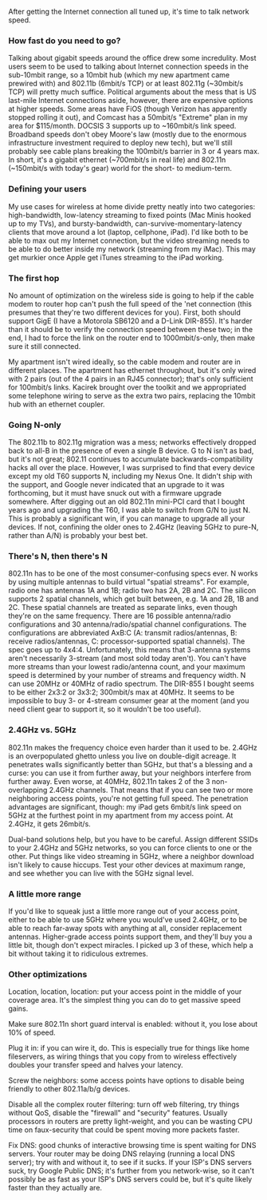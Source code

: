 <!--# set var="title" value="(Wireless) network optimization, 2010 edition" -->
<!--# set var="date" value="2010-04-07" -->

<!--# include file="include/top.html" -->

After getting the Internet connection all tuned up, it's time to talk network speed.

### How fast do you need to go?

Talking about gigabit speeds around the office drew some incredulity. Most users seem to be used to talking about Internet connection speeds in the sub-10mbit range, so a 10mbit hub (which my new apartment came prewired with) and 802.11b (6mbit/s TCP) or at least 802.11g (~30mbit/s TCP) will pretty much suffice. Political arguments about the mess that is US last-mile Internet connections aside, however, there are expensive options at higher speeds. Some areas have FiOS (though Verizon has apparently stopped rolling it out), and Comcast has a 50mbit/s "Extreme" plan in my area for $115/month. DOCSIS 3 supports up to ~160mbit/s link speed. Broadband speeds don't obey Moore's law (mostly due to the enormous infrastructure investment required to deploy new tech), but we'll still probably see cable plans breaking the 100mbit/s barrier in 3 or 4 years max. In short, it's a gigabit ethernet (~700mbit/s in real life) and 802.11n (~150mbit/s with today's gear) world for the short- to medium-term.

### Defining your users

My use cases for wireless at home divide pretty neatly into two categories: high-bandwidth, low-latency streaming to fixed points (Mac Minis hooked up to my TVs), and bursty-bandwidth, can-survive-momentary-latency clients that move around a lot (laptop, cellphone, iPad). I'd like both to be able to max out my Internet connection, but the video streaming needs to be able to do better inside my network (streaming from my iMac). This may get murkier once Apple get iTunes streaming to the iPad working.

### The first hop

No amount of optimization on the wireless side is going to help if the cable modem to router hop can't push the full speed of the 'net connection (this presumes that they're two different devices for you). First, both should support GigE (I have a Motorola SB6120 and a D-Link DIR-855). It's harder than it should be to verify the connection speed between these two; in the end, I had to force the link on the router end to 1000mbit/s-only, then make sure it still connected.

My apartment isn't wired ideally, so the cable modem and router are in different places. The apartment has ethernet throughout, but it's only wired with 2 pairs (out of the 4 pairs in an RJ45 connector); that's only sufficient for 100mbit/s links. Kacirek brought over the toolkit and we appropriated some telephone wiring to serve as the extra two pairs, replacing the 10mbit hub with an ethernet coupler.

### Going N-only

The 802.11b to 802.11g migration was a mess; networks effectively dropped back to all-B in the presence of even a single B device. G to N isn't as bad, but it's not great; 802.11 continues to accumulate backwards-compatibility hacks all over the place. However, I was surprised to find that every device except my old T60 supports N, including my Nexus One. It didn't ship with the support, and Google never indicated that an upgrade to it was forthcoming, but it must have snuck out with a firmware upgrade somewhere. After digging out an old 802.11n mini-PCI card that I bought years ago and upgrading the T60, I was able to switch from G/N to just N. This is probably a significant win, if you can manage to upgrade all your devices. If not, confining the older ones to 2.4GHz (leaving 5GHz to pure-N, rather than A/N) is probably your best bet.

### There's N, then there's N

802.11n has to be one of the most consumer-confusing specs ever. N works by using multiple antennas to build virtual "spatial streams". For example, radio one has antennas 1A and 1B; radio two has 2A, 2B and 2C. The silicon supports 2 spatial channels, which get built between, e.g. 1A and 2B, 1B and 2C. These spatial channels are treated as separate links, even though they're on the same frequency. There are 16 possible antenna/radio configurations and 30 antenna/radio/spatial channel configurations. The configurations are abbreviated AxB:C (A: transmit radios/antennas, B: receive radios/antennas, C: processor-supported spatial channels). The spec goes up to 4x4:4. Unfortunately, this means that 3-antenna systems aren't necessarily 3-stream (and most sold today aren't). You can't have more streams than your lowest radio/antenna count, and your maximum speed is determined by your number of streams and frequency width. N can use 20MHz or 40MHz of radio spectrum. The DIR-855 I bought seems to be either 2x3:2 or 3x3:2; 300mbit/s max at 40MHz. It seems to be impossible to buy 3- or 4-stream consumer gear at the moment (and you need client gear to support it, so it wouldn't be too useful).

### 2.4GHz vs. 5GHz

802.11n makes the frequency choice even harder than it used to be. 2.4GHz is an overpopulated ghetto unless you live on double-digit acreage. It penetrates walls significantly better than 5GHz, but that's a blessing and a curse: you can use it from further away, but your neighbors interfere from further away. Even worse, at 40MHz, 802.11n takes 2 of the 3 non-overlapping 2.4GHz channels. That means that if you can see two or more neighboring access points, you're not getting full speed. The penetration advantages are significant, though: my iPad gets 6mbit/s link speed on 5GHz at the furthest point in my apartment from my access point. At 2.4GHz, it gets 26mbit/s.

Dual-band solutions help, but you have to be careful. Assign different SSIDs to your 2.4GHz and 5GHz networks, so you can force clients to one or the other. Put things like video streaming in 5GHz, where a neighbor download isn't likely to cause hiccups. Test your other devices at maximum range, and see whether you can live with the 5GHz signal level.

### A little more range

If you'd like to squeak just a little more range out of your access point, either to be able to use 5GHz where you would've used 2.4GHz, or to be able to reach far-away spots with anything at all, consider replacement antennas. Higher-grade access points support them, and they'll buy you a little bit, though don't expect miracles. I picked up 3 of these, which help a bit without taking it to ridiculous extremes.

### Other optimizations

Location, location, location: put your access point in the middle of your coverage area. It's the simplest thing you can do to get massive speed gains.

Make sure 802.11n short guard interval is enabled: without it, you lose about 10% of speed.

Plug it in: if you can wire it, do. This is especially true for things like home fileservers, as wiring things that you copy from to wireless effectively doubles your transfer speed and halves your latency.

Screw the neighbors: some access points have options to disable being friendly to other 802.11a/b/g devices.

Disable all the complex router filtering: turn off web filtering, try things without QoS, disable the "firewall" and "security" features. Usually processors in routers are pretty light-weight, and you can be wasting CPU time on faux-security that could be spent moving more packets faster.

Fix DNS: good chunks of interactive browsing time is spent waiting for DNS servers. Your router may be doing DNS relaying (running a local DNS server); try with and without it, to see if it sucks. If your ISP's DNS servers suck, try Google Public DNS; it's further from you network-wise, so it can't possibly be as fast as your ISP's DNS servers could be, but it's quite likely faster than they actually are.

<!--# include file="include/bottom.html" -->
